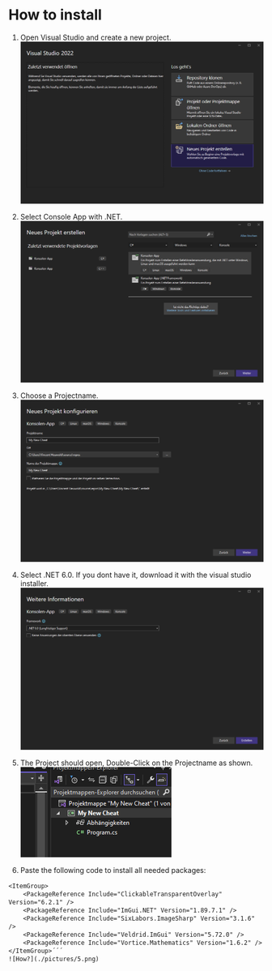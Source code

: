 # How to install

1. Open Visual Studio and create a new project.
![How?](./pictures/1.png)

2. Select Console App with .NET.
![How?](./pictures/2.png)

3. Choose a Projectname.
![How?](./pictures/3.png)

4. Select .NET 6.0. If you dont have it, download it with the visual studio installer.
![How?](./pictures/4.png)

5. The Project should open, Double-Click on the Projectname as shown.
![How?](./pictures/5.png)

6. Paste the following code to install all needed packages:

```
<ItemGroup>
	<PackageReference Include="ClickableTransparentOverlay" Version="6.2.1" />
	<PackageReference Include="ImGui.NET" Version="1.89.7.1" />
	<PackageReference Include="SixLabors.ImageSharp" Version="3.1.6" />
	<PackageReference Include="Veldrid.ImGui" Version="5.72.0" />
	<PackageReference Include="Vortice.Mathematics" Version="1.6.2" />
</ItemGroup>´´´
![How?](./pictures/5.png)
